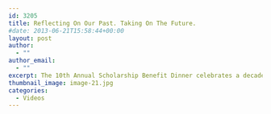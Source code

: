 ```yaml
---
id: 3205
title: Reflecting On Our Past. Taking On The Future.
#date: 2013-06-21T15:58:44+00:00
layout: post
author:
  - ""
author_email:
  - ""
excerpt: The 10th Annual Scholarship Benefit Dinner celebrates a decade of community achievement and generosity.
thumbnail_image: image-21.jpg
categories:
  - Videos
---
```

